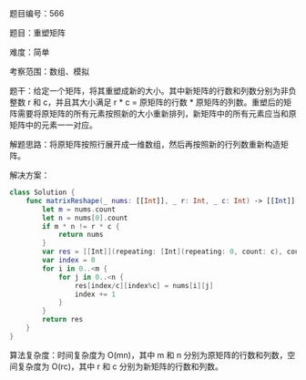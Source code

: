 题目编号：566

题目：重塑矩阵

难度：简单

考察范围：数组、模拟

题干：给定一个矩阵，将其重塑成新的大小。其中新矩阵的行数和列数分别为非负整数 r 和 c，并且其大小满足 r * c = 原矩阵的行数 * 原矩阵的列数。重塑后的矩阵需要将原矩阵的所有元素按照新的大小重新排列，新矩阵中的所有元素应当和原矩阵中的元素一一对应。

解题思路：将原矩阵按照行展开成一维数组，然后再按照新的行列数重新构造矩阵。

解决方案：

```swift
class Solution {
    func matrixReshape(_ nums: [[Int]], _ r: Int, _ c: Int) -> [[Int]] {
        let m = nums.count
        let n = nums[0].count
        if m * n != r * c {
            return nums
        }
        var res = [[Int]](repeating: [Int](repeating: 0, count: c), count: r)
        var index = 0
        for i in 0..<m {
            for j in 0..<n {
                res[index/c][index%c] = nums[i][j]
                index += 1
            }
        }
        return res
    }
}
```

算法复杂度：时间复杂度为 O(mn)，其中 m 和 n 分别为原矩阵的行数和列数，空间复杂度为 O(rc)，其中 r 和 c 分别为新矩阵的行数和列数。